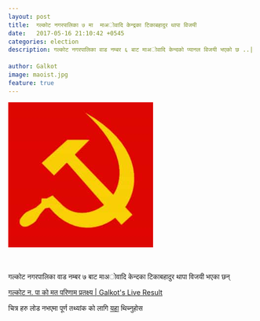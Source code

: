 ```yaml
---
layout: post
title:  गल्कोट नगरपालिका ७ मा  माअाेवादि केन्द्रका टिकाबहादुर थापा विजयी
date:   2017-05-16 21:10:42 +0545
categories: election
description: गल्कोट नगरपालिका वाड नम्बर ६ बाट माअाेवादि केन्दको प्यानल विजयी भएको छ ..| Galkot Municipality News, Khabar, Information, Election, Local 

author: Galkot
image: maoist.jpg
feature: true
---
```


<img src="maoist.jpg" alt="cpn">
<br>


<br><br>
गल्कोट नगरपालिका वाड नम्बर ७ बाट माअाेवादि केन्दका  टिकाबहादुर थापा विजयी भएका छन् 

<a href="/election"> गल्कोट न. पा को मत परिणाम प्रतक्ष्य | Galkot's Live Result</a>

चित्र हरु लोड नभएमा पूर्ण तथ्यांक को लागि <a href="/election">यहा</a> थिच्नुहोस  

